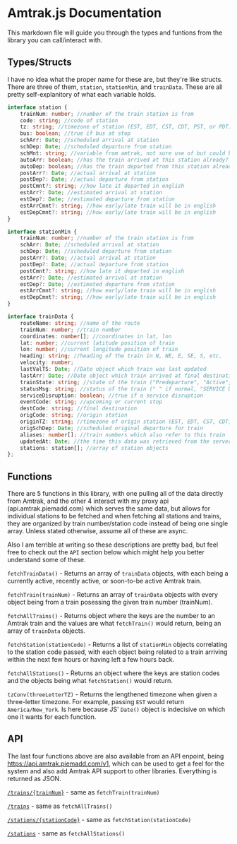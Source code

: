# Amtrak.js Documentation
This markdown file will guide you through the types and funtions from the library you can call/interact with.

## Types/Structs
I have no idea what the proper name for these are, but they're like structs. There are three of them, `station`, `stationMin`, and `trainData`. These are all pretty self-explanitory of what each variable holds.

```ts
interface station {
	trainNum: number; //number of the train station is from
	code: string; //code of station
	tz: string; //timezone of station (EST, EDT, CST, CDT, PST, or PDT)
	bus: boolean; //true if bus at stop
	schArr: Date; //scheduled arrival at station
	schDep: Date; //scheduled departure from station
	schMnt: string; //variable from amtrak, not sure use of but could be related to any maintnence the train will go through at this station
	autoArr: boolean; //has the train arrived at this station already?
	autoDep: boolean; //has the train departed from this station already?
	postArr?: Date; //actual arrival at station
	postDep?: Date; //actual departure from station
	postCmnt?: string; //how late it departed in english
	estArr?: Date; //estimated arrival at station
	estDep?: Date; //estimated departure from station
	estArrCmnt?: string; //how early/late train will be in english
	estDepCmnt?: string; //how early/late train will be in english
}
```

```ts
interface stationMin {
	trainNum: number; //number of the train station is from
	schArr: Date; //scheduled arrival at station
	schDep: Date; //scheduled departure from station
	postArr?: Date; //actual arrival at station
	postDep?: Date; //actual departure from station
	postCmnt?: string; //how late it departed in english
	estArr?: Date; //estimated arrival at station
	estDep?: Date; //estimated departure from station
	estArrCmnt?: string; //how early/late train will be in english
	estDepCmnt?: string; //how early/late train will be in english
}
```

```ts
interface trainData {
	routeName: string; //name of the route
	trainNum: number; //train number
	coordinates: number[]; //coordinates in lat, lon
	lat: number; //current latitude position of train
	lon: number; //current longitude position of train
	heading: string; //heading of the train in N, NE, E, SE, S, etc.
	velocity: number;
	lastValTS: Date; //Date object which train was last updated
	lastArr: Date; //Date object which train arrived at final destination, null if still uncompleted
	trainState: string; //state of the train ("Predeparture", "Active", or "Completed")
	statusMsg: string; //status of the train (" " if normal, "SERVICE DISRUPTION" if the obvious has happened)
	serviceDisruption: boolean; //true if a service disruption
	eventCode: string; //upcoming or current stop
	destCode: string; //final destination
	origCode: string; //origin station
	originTZ: string; //timezone of origin station (EST, EDT, CST, CDT, PST, or PDT)
	origSchDep: Date; //scheduled original departure for train
	aliases: number[]; //train numbers which also refer to this train
	updatedAt: Date; //the time this data was retrieved from the server
	stations: station[]; //array of station objects
};
```

## Functions
There are 5 functions in this library, with one pulling all of the data directly from Amtrak, and the other 4 interact with my proxy api (api.amtrak.piemadd.com) which serves the same data, but allows for individual stations to be fetched and when fetching all stations and trains, they are organized by train number/station code instead of being one single array. Unless stated otherwise, assume all of these are async.

Also I am terrible at writing so these descriptions are pretty bad, but feel free to check out the `API` section below which might help you better understand some of these.

`fetchTrainData()` - Returns an array of `trainData` objects, with each being a currently active, recently active, or soon-to-be active Amtrak train.

`fetchTrain(trainNum)` - Returns an array of `trainData` objects with every object being from a train posessing the given train number (trainNum).

`fetchAllTrains()` - Returns object where the keys are the number to an Amtrak train and the values are what `fetchTrain()` would return, being an array of `trainData` objects.

`fetchStation(stationCode)` - Returns a list of `stationMin` objects correlating to the station code passed, with each object being related to a train arriving within the next few hours or having left a few hours back. 

`fetchAllStations()` - Returns an object where the keys are station codes and the objects being what `fetchStation()` would return.

`tzConv(threeLetterTZ)` - Returns the lengthened timezone when given a three-letter timezone. For example, passing `EST` would return `America/New_York`. Is here because JS' `Date()` object is indecisive on which one it wants for each function.

## API
The last four functions above are also available from an API enpoint, being https://api.amtrak.piemadd.com/v1, which can be used to get a feel for the system and also add Amtrak API support to other libraries. Everything is returned as JSON.

[`/trains/{trainNum}`](https://api.amtrak.piemadd.com/v1/trains/{trainNum}) - same as `fetchTrain(trainNum)`

[`/trains`](https://api.amtrak.piemadd.com/v1/trains) - same as `fetchAllTrains()`

[`/stations/{stationCode}`](https://api.amtrak.piemadd.com/v1/stations) - same as `fetchStation(stationCode)`

[`/stations`](https://api.amtrak.piemadd.com/v1/trains/{stationCode}) - same as `fetchAllStations()`